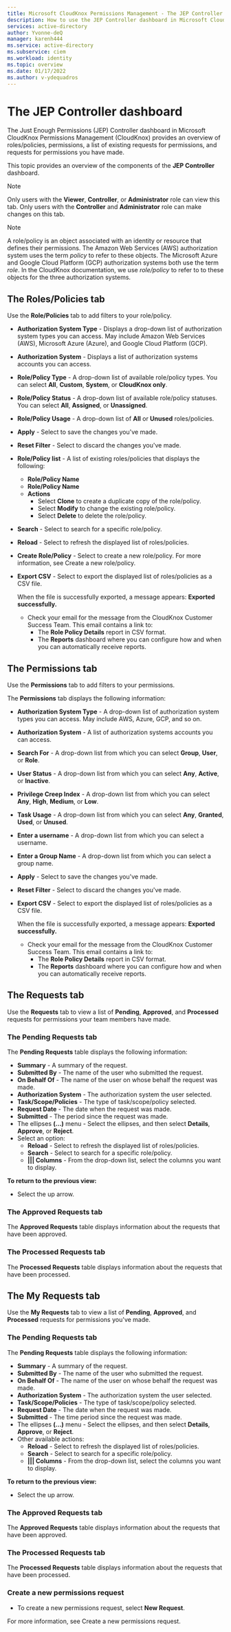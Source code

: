 ```yaml
---
title: Microsoft CloudKnox Permissions Management - The JEP Controller dashboard
description: How to use the JEP Controller dashboard in Microsoft CloudKnox Permissions Management.
services: active-directory
author: Yvonne-deQ
manager: karenh444
ms.service: active-directory
ms.subservice: ciem
ms.workload: identity
ms.topic: overview
ms.date: 01/17/2022
ms.author: v-ydequadros
---
```


# The JEP Controller dashboard

The Just Enough Permissions (JEP) Controller dashboard in Microsoft CloudKnox Permissions Management (CloudKnox) provides an overview of roles/policies, permissions, a list of existing requests for permissions, and requests for permissions you have made.

This topic provides an overview of the components of the **JEP Controller** dashboard.

> [!NOTE]
> Only users with the **Viewer**, **Controller**, or **Administrator** role can view this tab. Only users with the **Controller** and **Administrator** role can make changes on this tab.

> [!NOTE]
> A role/policy is an object associated with an identity or resource that defines their permissions. The Amazon Web Services (AWS) authorization system uses the term *policy* to refer to these objects. The Microsoft Azure and Google Cloud Platform (GCP) authorization systems both use the term *role*. In the CloudKnox documentation, we use *role/policy* to refer to to these objects for the three authorization systems.

## The Roles/Policies tab 

Use the **Role/Policies** tab to add filters to your role/policy.

- **Authorization System Type** - Displays a drop-down list of authorization system types you can access. May include Amazon Web Services (AWS), Microsoft Azure (Azure), and Google Cloud Platform (GCP).
- **Authorization System** - Displays a list of authorization systems accounts you can access.
- **Role/Policy Type** - A drop-down list of available role/policy types. You can select **All**, **Custom**, **System**, or **CloudKnox only**.
- **Role/Policy Status** - A drop-down list of available role/policy statuses. You can select **All**, **Assigned**, or **Unassigned**.
- **Role/Policy Usage** - A drop-down list of **All** or **Unused** roles/policies.
- **Apply** - Select to save the changes you've made.
- **Reset Filter** - Select to discard the changes you've made.

- **Role/Policy list** - A list of existing roles/policies that displays the following:
    - **Role/Policy Name** 
    - **Role/Policy Name**
    - **Actions** 
        - Select **Clone** to create a duplicate copy of the role/policy.
        - Select **Modify** to change the existing role/policy.
        - Select **Delete** to delete the role/policy.  

- **Search** - Select to search for a specific role/policy.
- **Reload** - Select to refresh the displayed list of roles/policies.
- **Create Role/Policy** - Select to create a new role/policy. For more information, see Create a new role/policy.
<!---Add link--->

- **Export CSV** - Select to export the displayed list of roles/policies as a CSV file. 

    When the file is successfully exported, a message appears: **Exported successfully.**

    - Check your email for the message from the CloudKnox Customer Success Team. This email contains a link to: 
        - The **Role Policy Details** report in CSV format.
        - The **Reports** dashboard where you can configure how and when you can automatically receive reports.

    <!---Ad Link reports@cloudknox.io---> 


## The Permissions tab

Use the **Permissions** tab to add filters to your permissions.

The **Permissions** tab displays the following information:

- **Authorization System Type** - A drop-down list of authorization system types you can access. May include AWS, Azure, GCP, and so on.
- **Authorization System** - A list of authorization systems accounts you can access.
- **Search For** - A drop-down list from which you can select **Group**, **User**, or **Role**.
- **User Status** - A drop-down list from which you can select **Any**, **Active**, or **Inactive**.
- **Privilege Creep Index** - A drop-down list from which you can select **Any**, **High**, **Medium**, or **Low**.
- **Task Usage** - A drop-down list from which you can select **Any**, **Granted**, **Used**, or **Unused**.
- **Enter a username** - A drop-down list from which you can select  a username.
- **Enter a Group Name** - A drop-down list from which you can select  a group name.
- **Apply** - Select to save the changes you've made.
- **Reset Filter** - Select to discard the changes you've made.
- **Export CSV** - Select to export the displayed list of roles/policies as a CSV file. 

    When the file is successfully exported, a message appears: **Exported successfully.**

    - Check your email for the message from the CloudKnox Customer Success Team. This email contains a link to: 
        - The **Role Policy Details** report in CSV format.
        - The **Reports** dashboard where you can configure how and when you can automatically receive reports.

    <!---Ad Link reports@cloudknox.io---> 

## The Requests tab 

Use the **Requests** tab to view a list of **Pending**, **Approved**, and **Processed** requests for permissions your team members have made.

### The Pending Requests tab

The **Pending Requests** table displays the following information:

- **Summary** - A summary of the request.
- **Submitted By** - The name of the user who submitted the request.
- **On Behalf Of** - The name of the user on whose behalf the request was made.
- **Authorization System** - The authorization system the user selected.
- **Task/Scope/Policies** - The type of task/scope/policy selected.
-  **Request Date** - The date when the request was made.
- **Submitted** - The period since the request was made.
- The ellipses **(...)** menu - Select the ellipses, and then select **Details**, **Approve**, or **Reject**.
- Select an option:
    - **Reload** - Select to refresh the displayed list of roles/policies.
    - **Search** - Select to search for a specific role/policy.
    - **||| Columns** - From the drop-down list, select the columns you want to display.

**To return to the previous view:**

- Select the up arrow.  

### The Approved Requests tab

The **Approved Requests** table displays information about the requests that have been approved.

### The Processed Requests tab

The **Processed Requests** table displays information about the requests that have been processed.

## The My Requests tab 

Use the **My Requests** tab to view a list of **Pending**, **Approved**, and **Processed** requests for permissions you've made.

### The Pending Requests tab

The **Pending Requests** table displays the following information:

- **Summary** - A summary of the request.
- **Submitted By** - The name of the user who submitted the request.
- **On Behalf Of** - The name of the user on whose behalf the request was made.
- **Authorization System** - The authorization system the user selected.
- **Task/Scope/Policies** - The type of task/scope/policy selected.
-  **Request Date** - The date when the request was made.
- **Submitted** - The time period since the request was made.
- The ellipses **(...)** menu - Select the ellipses, and then select **Details**, **Approve**, or **Reject**.
- Other available actions:
    - **Reload** - Select to refresh the displayed list of roles/policies.
    - **Search** - Select to search for a specific role/policy.
    - **||| Columns** - From the drop-down list, select the columns you want to display.

**To return to the previous view:**

- Select the up arrow.  

### The Approved Requests tab

The **Approved Requests** table displays information about the requests that have been approved.

### The Processed Requests tab

The **Processed Requests** table displays information about the requests that have been processed.

### Create a new permissions request 

- To create a new permissions request, select **New Request**.

For more information, see Create a new permissions request.
<!---Add link--->

<!---## Next steps--->